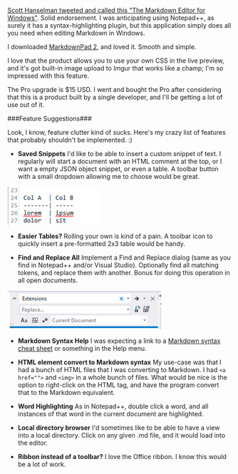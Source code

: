 <!--{Title:"MarkdownPad 2. Windows editor for markdown files", PublishedOn:"13-Sep-2013 12:46", Intro:"If you use Markdown in Windows, consider trying MarkdownPad 2."} -->
 
[Scott Hanselman tweeted and called this "The Markdown Editor for Windows"](https://twitter.com/shanselman/status/309193260402888705). Solid endorsement. I was anticipating using Notepad++, as surely it has a syntax-highlighting plugin, but this application simply does all you need when editing Markdown in Windows.

I downloaded [MarkdownPad 2](http://markdownpad.com), and loved it. Smooth and simple.

I love that the product allows you to use your own CSS in the live preview, and it's got built-in image upload to Imgur that works like a champ; I'm so impressed with this feature.

The Pro upgrade is $15 USD. I went and bought the Pro after considering that this is a product built by a single developer, and I'll be getting a lot of use out of it.

###Feature Suggestions###

Look, I know, feature clutter kind of sucks. Here's my crazy list of features that probably shouldn't be implemented. :)  

* **Saved Snippets**
I'd like to be able to insert a custom snippet of text. I regularly will start a document with an HTML comment at the top, or I want a empty JSON object snippet, or even a table. A toolbar button with a small dropdown allowing me to choose would be great. 

![](img/markdownpad_tables.png)

* **Easier Tables?**
Rolling your own is kind of a pain. A toolbar icon to quickly insert a pre-formatted 2x3 table would be handy.

* **Find and Replace All**
Implement a Find and Replace dialog (same as you find in Notepad++ and/or Visual Studio). Optionally find all matching tokens, and replace them with another. Bonus for doing this operation in all open documents.

![](img/markdownpad-find-replace-suggestion.png)

* **Markdown Syntax Help**
I was expecting a link to a [Markdown syntax cheat sheet](https://gist.github.com/howar31/5963000) or something in the Help menu. 

* **HTML element convert to Markdown syntax**
My use-case was that I had a bunch of HTML files that I was converting to Markdown. I had `<a href="">` and `<img>` in a whole bunch of files.
What would be nice is the option to right-click on the HTML tag, and have the program convert that to the Markdown equivalent.

* **Word Highlighting**
As in Notepad++, double click a word, and all instances of that word in the current document are highlighted.

* **Local directory browser**
I'd sometimes like to be able to have a view into a local directory. Click on any given .md file, and it would load into the editor.

* **Ribbon instead of a toolbar?**
I love the Office ribbon. I know this would be a lot of work.
 